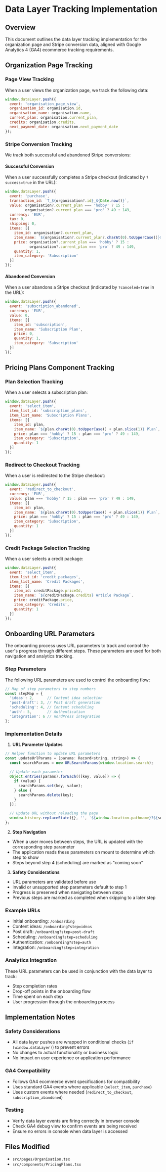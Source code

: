 # Data Layer Tracking Implementation

## Overview
This document outlines the data layer tracking implementation for the organization page and Stripe conversion data, aligned with Google Analytics 4 (GA4) ecommerce tracking requirements.

## Organization Page Tracking

### Page View Tracking
When a user views the organization page, we track the following data:

```javascript
window.dataLayer.push({
  event: 'organisation_page_view',
  organisation_id: organisation.id,
  organisation_name: organisation.name,
  current_plan: organisation.current_plan,
  credits: organisation.credits,
  next_payment_date: organisation.next_payment_date
});
```

### Stripe Conversion Tracking
We track both successful and abandoned Stripe conversions:

#### Successful Conversion
When a user successfully completes a Stripe checkout (indicated by `?success=true` in the URL):

```javascript
window.dataLayer.push({
  event: 'purchase',
  transaction_id: `T_${organisation?.id}_${Date.now()}`,
  value: organisation?.current_plan === 'hobby' ? 15 : 
         organisation?.current_plan === 'pro' ? 49 : 149,
  currency: 'EUR',
  tax: 0,
  shipping: 0,
  items: [{
    item_id: organisation?.current_plan,
    item_name: `${organisation?.current_plan?.charAt(0).toUpperCase()}${organisation?.current_plan?.slice(1)} Plan`,
    price: organisation?.current_plan === 'hobby' ? 15 : 
           organisation?.current_plan === 'pro' ? 49 : 149,
    quantity: 1,
    item_category: 'Subscription'
  }]
});
```

#### Abandoned Conversion
When a user abandons a Stripe checkout (indicated by `?canceled=true` in the URL):

```javascript
window.dataLayer.push({
  event: 'subscription_abandoned',
  currency: 'EUR',
  value: 0,
  items: [{
    item_id: 'subscription',
    item_name: 'Subscription Plan',
    price: 0,
    quantity: 1,
    item_category: 'Subscription'
  }]
});
```

## Pricing Plans Component Tracking

### Plan Selection Tracking
When a user selects a subscription plan:

```javascript
window.dataLayer.push({
  event: 'select_item',
  item_list_id: 'subscription_plans',
  item_list_name: 'Subscription Plans',
  items: [{
    item_id: plan,
    item_name: `${plan.charAt(0).toUpperCase() + plan.slice(1)} Plan`,
    price: plan === 'hobby' ? 15 : plan === 'pro' ? 49 : 149,
    item_category: 'Subscription',
    quantity: 1
  }]
});
```

### Redirect to Checkout Tracking
When a user is redirected to the Stripe checkout:

```javascript
window.dataLayer.push({
  event: 'redirect_to_checkout',
  currency: 'EUR',
  value: plan === 'hobby' ? 15 : plan === 'pro' ? 49 : 149,
  items: [{
    item_id: plan,
    item_name: `${plan.charAt(0).toUpperCase() + plan.slice(1)} Plan`,
    price: plan === 'hobby' ? 15 : plan === 'pro' ? 49 : 149,
    item_category: 'Subscription',
    quantity: 1
  }]
});
```

### Credit Package Selection Tracking
When a user selects a credit package:

```javascript
window.dataLayer.push({
  event: 'select_item',
  item_list_id: 'credit_packages',
  item_list_name: 'Credit Packages',
  items: [{
    item_id: creditPackage.priceId,
    item_name: `${creditPackage.credits} Article Package`,
    price: creditPackage.price,
    item_category: 'Credits',
    quantity: 1
  }]
});
```

## Onboarding URL Parameters

The onboarding process uses URL parameters to track and control the user's progress through different steps. These parameters are used for both navigation and analytics tracking.

### Step Parameters
The following URL parameters are used to control the onboarding flow:

```javascript
// Map of step parameters to step numbers
const stepMap = {
  'ideas': 2,      // Content idea selection
  'post-draft': 3, // Post draft generation
  'scheduling': 4, // Content scheduling
  'auth': 5,       // Authentication
  'integration': 6 // WordPress integration
};
```

### Implementation Details

1. **URL Parameter Updates**
```javascript
// Helper function to update URL parameters
const updateUrlParams = (params: Record<string, string>) => {
  const searchParams = new URLSearchParams(window.location.search);
  
  // Update each parameter
  Object.entries(params).forEach(([key, value]) => {
    if (value) {
      searchParams.set(key, value);
    } else {
      searchParams.delete(key);
    }
  });
  
  // Update URL without reloading the page
  window.history.replaceState({}, '', `${window.location.pathname}?${searchParams.toString()}`);
};
```

2. **Step Navigation**
- When a user moves between steps, the URL is updated with the corresponding step parameter
- The application reads these parameters on mount to determine which step to show
- Steps beyond step 4 (scheduling) are marked as "coming soon"

3. **Safety Considerations**
- URL parameters are validated before use
- Invalid or unsupported step parameters default to step 1
- Progress is preserved when navigating between steps
- Previous steps are marked as completed when skipping to a later step

### Example URLs
- Initial onboarding: `/onboarding`
- Content ideas: `/onboarding?step=ideas`
- Post draft: `/onboarding?step=post-draft`
- Scheduling: `/onboarding?step=scheduling`
- Authentication: `/onboarding?step=auth`
- Integration: `/onboarding?step=integration`

### Analytics Integration
These URL parameters can be used in conjunction with the data layer to track:
- Step completion rates
- Drop-off points in the onboarding flow
- Time spent on each step
- User progression through the onboarding process

## Implementation Notes

### Safety Considerations
- All data layer pushes are wrapped in conditional checks (`if (window.dataLayer)`) to prevent errors
- No changes to actual functionality or business logic
- No impact on user experience or application performance

### GA4 Compatibility
- Follows GA4 ecommerce event specifications for compatibility
- Uses standard GA4 events where applicable (`select_item`, `purchase`)
- Uses custom events where needed (`redirect_to_checkout`, `subscription_abandoned`)

### Testing
- Verify data layer events are firing correctly in browser console
- Check GA4 debug view to confirm events are being received
- Ensure no errors in console when data layer is accessed

## Files Modified
- `src/pages/Organisation.tsx`
- `src/components/PricingPlans.tsx` 